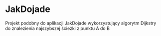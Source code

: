 # JakDojade
Projekt podobny do aplikacji JakDojade wykorzystujący algorytm Dijkstry do znalezienia najszybszej ścieżki z punktu A do B
